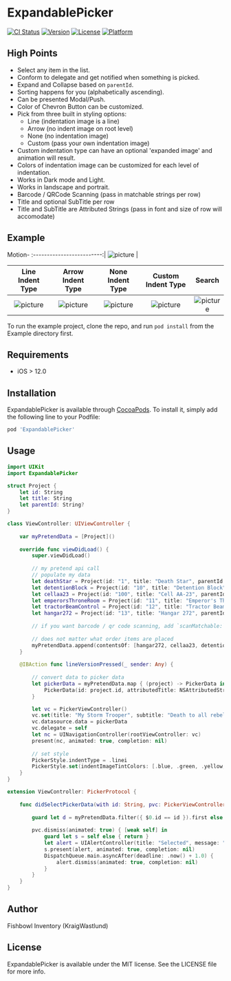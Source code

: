 # ExpandablePicker

[![CI Status](https://img.shields.io/travis/FishbowlInventory/ExpandablePicker.svg?style=flat)](https://travis-ci.org/FishbowlInventory/ExpandablePicker)
[![Version](https://img.shields.io/cocoapods/v/ExpandablePicker.svg?style=flat)](https://cocoapods.org/pods/ExpandablePicker)
[![License](https://img.shields.io/cocoapods/l/ExpandablePicker.svg?style=flat)](https://cocoapods.org/pods/ExpandablePicker)
[![Platform](https://img.shields.io/cocoapods/p/ExpandablePicker.svg?style=flat)](https://cocoapods.org/pods/ExpandablePicker)

## High Points
- Select any item in the list.
- Conform to delegate and get notified when something is picked.
- Expand and Collapse based on `parentId`.
- Sorting happens for you (alphabetically ascending).
- Can be presented Modal/Push.
- Color of Chevron Button can be customized.
- Pick from three built in styling options:  
  - Line (indentation image is a line)
  - Arrow (no indent image on root level)
  - None (no indentation image)
  - Custom (pass your own indentation image)
- Custom indentation type can have an optional 'expanded image' and animation will result.
- Colors of indentation image can be customized for each level of indentation.
- Works in Dark mode and Light.
- Works in landscape and portrait.
- Barcode / QRCode Scanning (pass in matchable strings per row)
- Title and optional SubTitle per row
- Title and SubTitle are Attributed Strings (pass in font and size of row will accomodate)

## Example

Motion-
:-------------------------:|
![picture](https://raw.githubusercontent.com/FishbowlInventory/ExpandablePicker/master/ReadMeResources/1.gif) |


Line Indent Type | Arrow Indent Type | None Indent Type | Custom Indent Type | Search
:-------------------------:|:-------------------------:|:-------------------------:|:-------------------------:|:-------------------------:
![picture](https://raw.githubusercontent.com/FishbowlInventory/ExpandablePicker/master/ReadMeResources/1.png)  |  ![picture](https://raw.githubusercontent.com/FishbowlInventory/ExpandablePicker/master/ReadMeResources/2.png)  |  ![picture](https://raw.githubusercontent.com/FishbowlInventory/ExpandablePicker/master/ReadMeResources/3.png)  |  ![picture](https://raw.githubusercontent.com/FishbowlInventory/ExpandablePicker/master/ReadMeResources/4.png)  |  ![picture](https://raw.githubusercontent.com/FishbowlInventory/ExpandablePicker/master/ReadMeResources/5.png) 

To run the example project, clone the repo, and run `pod install` from the Example directory first.

## Requirements
- iOS > 12.0

## Installation

ExpandablePicker is available through [CocoaPods](https://cocoapods.org). To install
it, simply add the following line to your Podfile:

```ruby
pod 'ExpandablePicker'
```

## Usage
```swift
import UIKit
import ExpandablePicker

struct Project {
    let id: String
    let title: String
    let parentId: String?
}

class ViewController: UIViewController {
    
    var myPretendData = [Project]()
    
    override func viewDidLoad() {
        super.viewDidLoad()
        
        // my pretend api call
        // populate my data
        let deathStar = Project(id: "1", title: "Death Star", parentId: nil)
        let detentionBlock = Project(id: "10", title: "Detention Block", parentId: "1")
        let cellaa23 = Project(id: "100", title: "Cell AA-23", parentId: "10")
        let emperorsThroneRoom = Project(id: "11", title: "Emperor's Throne Room", parentId: "1")
        let tractorBeamControl = Project(id: "12", title: "Tractor Beam Control", parentId: "1")
        let hangar272 = Project(id: "13", title: "Hangar 272", parentId: "1")
        
        // if you want barcode / qr code scanning, add `scanMatchable:` paramter.  (any string you pass in that array will match barcode/qrcode)
        
        // does not matter what order items are placed
        myPretendData.append(contentsOf: [hangar272, cellaa23, detentionBlock, tractorBeamControl, deathStar, emperorsThroneRoom])
    }
    
    @IBAction func lineVersionPressed(_ sender: Any) {
        
        // convert data to picker data
        let pickerData = myPretendData.map { (project) -> PickerData in
            PickerData(id: project.id, attributedTitle: NSAttributedString(string: project.title), parentId: project.parentId)
        }

        let vc = PickerViewController()
        vc.set(title: "My Storm Trooper", subtitle: "Death to all rebels")
        vc.datasource.data = pickerData
        vc.delegate = self
        let nc = UINavigationController(rootViewController: vc)
        present(nc, animated: true, completion: nil)
        
        // set style
        PickerStyle.indentType = .linei
        PickerStyle.set(indentImageTintColors: [.blue, .green, .yellow, .lightGray, .red])
    }
}

extension ViewController: PickerProtocol {
    
    func didSelectPickerData(with id: String, pvc: PickerViewController) {
        
        guard let d = myPretendData.filter({ $0.id == id }).first else { return }
        
        pvc.dismiss(animated: true) { [weak self] in
            guard let s = self else { return }
            let alert = UIAlertController(title: "Selected", message: "\(d.title) was selected.", preferredStyle: .alert)
            s.present(alert, animated: true, completion: nil)
            DispatchQueue.main.asyncAfter(deadline: .now() + 1.0) {
                alert.dismiss(animated: true, completion: nil)
            }
        }
    }
}
```

## Author

Fishbowl Inventory (KraigWastlund)

## License

ExpandablePicker is available under the MIT license. See the LICENSE file for more info.

